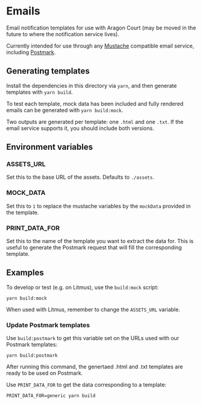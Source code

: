 # Emails

Email notification templates for use with Aragon Court (may be moved in the future to where the notification service lives).

Currently intended for use through any [Mustache](https://mustache.github.io/) compatible email service, including [Postmark](https://postmarkapp.com/).

## Generating templates

Install the dependencies in this directory via `yarn`, and then generate templates with `yarn build`.

To test each template, mock data has been included and fully rendered emails can be generated with `yarn build:mock`.

Two outputs are generated per template: one `.html` and one `.txt`. If the email service supports it, you should include both versions.

## Environment variables

### ASSETS_URL

Set this to the base URL of the assets. Defaults to `./assets`.

### MOCK_DATA

Set this to `1` to replace the mustache variables by the `mockData` provided in the template.

### PRINT_DATA_FOR

Set this to the name of the template you want to extract the data for. This is useful to generate the Postmark request that will fill the corresponding template.

## Examples

To develop or test (e.g. on Litmus), use the `build:mock` script:

```console
yarn build:mock
```

When used with Litmus, remember to change the `ASSETS_URL` variable.

### Update Postmark templates

Use `build:postmark` to get this variable set on the URLs used with our Postmark templates:

```console
yarn build:postmark
```

After running this command, the genertaed .html and .txt templates are ready to be used on Postmark.

Use `PRINT_DATA_FOR` to get the data corresponding to a template:

```console
PRINT_DATA_FOR=generic yarn build
```
